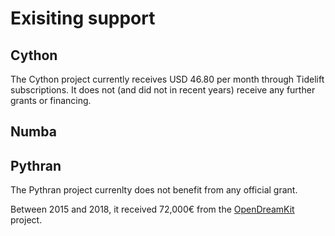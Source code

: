 # Exisiting support

## Cython

The Cython project currently receives USD 46.80 per month through Tidelift subscriptions.
It does not (and did not in recent years) receive any further grants or financing.

## Numba

## Pythran

The Pythran project currenlty does not benefit from any official grant.

Between 2015 and 2018, it received 72,000€ from the [OpenDreamKit](https://opendreamkit.org/) project.
